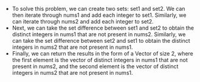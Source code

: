 * To solve this problem, we can create two sets: set1 and set2. We can then iterate through nums1 and add each integer to set1. Similarly, we can iterate through nums2 and add each integer to set2.
* Next, we can take the set difference between set1 and set2 to obtain the distinct integers in nums1 that are not present in nums2. Similarly, we can take the set difference between set2 and set1 to obtain the distinct integers in nums2 that are not present in nums1.
* Finally, we can return the results in the form of a Vector of size 2, where the first element is the vector of distinct integers in nums1 that are not present in nums2, and the second element is the vector of distinct integers in nums2 that are not present in nums1.